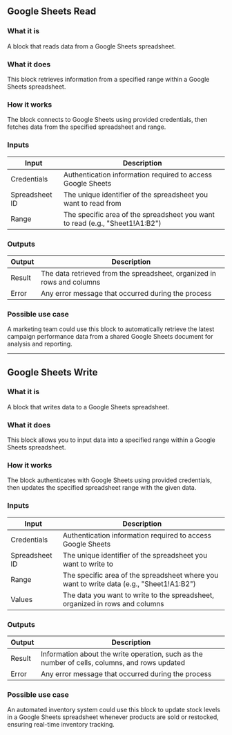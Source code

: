 ## Google Sheets Read

### What it is
A block that reads data from a Google Sheets spreadsheet.

### What it does
This block retrieves information from a specified range within a Google Sheets spreadsheet.

### How it works
The block connects to Google Sheets using provided credentials, then fetches data from the specified spreadsheet and range.

### Inputs
| Input | Description |
|-------|-------------|
| Credentials | Authentication information required to access Google Sheets |
| Spreadsheet ID | The unique identifier of the spreadsheet you want to read from |
| Range | The specific area of the spreadsheet you want to read (e.g., "Sheet1!A1:B2") |

### Outputs
| Output | Description |
|--------|-------------|
| Result | The data retrieved from the spreadsheet, organized in rows and columns |
| Error | Any error message that occurred during the process |

### Possible use case
A marketing team could use this block to automatically retrieve the latest campaign performance data from a shared Google Sheets document for analysis and reporting.

---

## Google Sheets Write

### What it is
A block that writes data to a Google Sheets spreadsheet.

### What it does
This block allows you to input data into a specified range within a Google Sheets spreadsheet.

### How it works
The block authenticates with Google Sheets using provided credentials, then updates the specified spreadsheet range with the given data.

### Inputs
| Input | Description |
|-------|-------------|
| Credentials | Authentication information required to access Google Sheets |
| Spreadsheet ID | The unique identifier of the spreadsheet you want to write to |
| Range | The specific area of the spreadsheet where you want to write data (e.g., "Sheet1!A1:B2") |
| Values | The data you want to write to the spreadsheet, organized in rows and columns |

### Outputs
| Output | Description |
|--------|-------------|
| Result | Information about the write operation, such as the number of cells, columns, and rows updated |
| Error | Any error message that occurred during the process |

### Possible use case
An automated inventory system could use this block to update stock levels in a Google Sheets spreadsheet whenever products are sold or restocked, ensuring real-time inventory tracking.